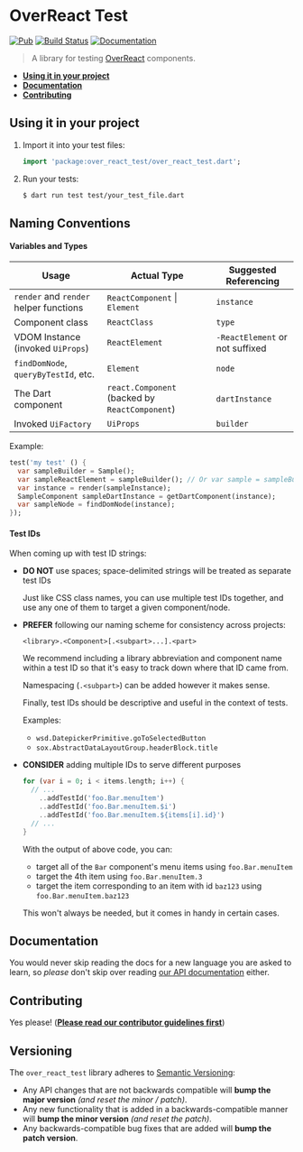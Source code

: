 # OverReact Test

[![Pub](https://img.shields.io/pub/v/over_react_test.svg)](https://pub.dartlang.org/packages/over_react_test)
[![Build Status](https://github.com/Workiva/over_react_test/workflows/Dart%20CI/badge.svg?branch=master)](https://github.com/Workiva/over_react_test/actions?query=workflow%3A%22Dart+CI%22+branch%3Amaster)
[![Documentation](https://img.shields.io/badge/Documentation-over_react_test-blue.svg)](http://www.dartdocs.org/documentation/over_react_test/latest/)

> A library for testing [OverReact][over-react] components.

+ __[Using it in your project](#using-it-in-your-project)__
+ __[Documentation](#documentation)__
+ __[Contributing](#contributing)__


## Using it in your project

1. Import it into your test files:

    ```dart
    import 'package:over_react_test/over_react_test.dart';
    ```

2. Run your tests:

    ```bash
    $ dart run test test/your_test_file.dart
    ```


## Naming Conventions

#### Variables and Types

Usage | Actual Type | Suggested Referencing
--- | --- | ---
`render` and `render` helper functions | `ReactComponent` \| `Element` | `instance`
Component class | `ReactClass` | `type`
VDOM Instance (invoked `UiProps`) | `ReactElement` | `-ReactElement`  or not suffixed
`findDomNode`, `queryByTestId`, etc. | `Element` | `node`
The Dart component | `react.Component` (backed by `ReactComponent`) | `dartInstance`
Invoked `UiFactory` | `UiProps` | `builder`

Example:

```dart
test('my test' () {
  var sampleBuilder = Sample();
  var sampleReactElement = sampleBuilder(); // Or var sample = sampleBuilder();
  var instance = render(sampleInstance);
  SampleComponent sampleDartInstance = getDartComponent(instance);
  var sampleNode = findDomNode(instance);
});
```

#### Test IDs

When coming up with test ID strings:
- __DO NOT__ use spaces; space-delimited strings will be treated as separate test IDs
    
    Just like CSS class names, you can use multiple test IDs together, and use any one of them to target a given component/node.

- __PREFER__ following our naming scheme for consistency across projects:
    
    `<library>.<Component>[.<subpart>...].<part>`
    
    We recommend including a library abbreviation and component name within a test ID so that it's easy to track down where that ID came from.
    
    Namespacing (`.<subpart>`) can be added however it makes sense.
    
    Finally, test IDs should be descriptive and useful in the context of tests.
    
    Examples:
    
    - `wsd.DatepickerPrimitive.goToSelectedButton`
    - `sox.AbstractDataLayoutGroup.headerBlock.title`

- __CONSIDER__ adding multiple IDs to serve different purposes

  ```dart
  for (var i = 0; i < items.length; i++) {
    // ...
      ..addTestId('foo.Bar.menuItem')
      ..addTestId('foo.Bar.menuItem.$i')
      ..addTestId('foo.Bar.menuItem.${items[i].id}')
    // ...
  }
  ```
  
  With the output of above code, you can:
  * target all of the `Bar` component's menu items using `foo.Bar.menuItem`
  * target the 4th item using `foo.Bar.menuItem.3`
  * target the item corresponding to an item with id `baz123` using `foo.Bar.menuItem.baz123`
  
  This won't always be needed, but it comes in handy in certain cases.


## Documentation

You would never skip reading the docs for a new language you are asked to learn, 
so _please_ don't skip over reading [our API documentation][api-docs] either.


## Contributing

Yes please! ([__Please read our contributor guidelines first__][contributing-docs])


## Versioning

The `over_react_test` library adheres to [Semantic Versioning](http://semver.org/):

* Any API changes that are not backwards compatible will __bump the major version__ _(and reset the minor / patch)_.
* Any new functionality that is added in a backwards-compatible manner will __bump the minor version__
  _(and reset the patch)_.
* Any backwards-compatible bug fixes that are added will __bump the patch version__.



[api-docs]: https://pub.dev/documentation/over_react_test/latest/over_react_test/over_react_test-library.html
[contributing-docs]: https://github.com/Workiva/over_react/blob/master/.github/CONTRIBUTING.md
[over-react]: https://github.com/Workiva/over_react
